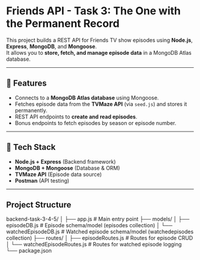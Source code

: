# Friends API - Task 3: The One with the Permanent Record

This project builds a REST API for Friends TV show episodes using **Node.js**, **Express**, **MongoDB**, and **Mongoose**.  
It allows you to **store, fetch, and manage episode data** in a MongoDB Atlas database.

---

## 📌 Features
- Connects to a **MongoDB Atlas database** using Mongoose.
- Fetches episode data from the **TVMaze API** (via `seed.js`) and stores it permanently.
- REST API endpoints to **create and read episodes**.
- Bonus endpoints to fetch episodes by season or episode number.

---

## 🚀 Tech Stack
- **Node.js + Express** (Backend framework)
- **MongoDB + Mongoose** (Database & ORM)
- **TVMaze API** (Episode data source)
- **Postman** (API testing)

---
## Project Structure
backend-task-3-4-5/
│
├── app.js                  # Main entry point
├── models/
│   ├── episodeDB.js        # Episode schema/model (episodes collection)
│   └── watchedEpisodeDB.js  # Watched episode schema/model (watchedepisodes collection)
├── routes/
│   ├── episodeRoutes.js     # Routes for episode CRUD
│   └── watchedEpisodeRoutes.js # Routes for watched episode logging
└── package.json


